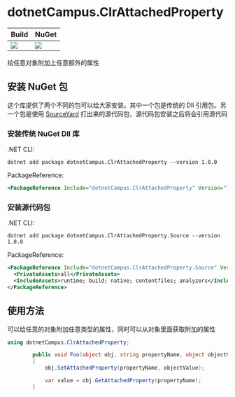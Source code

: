 # dotnetCampus.ClrAttachedProperty

| Build | NuGet |
|--|--|
|![](https://github.com/dotnet-campus/dotnetCampus.ClrAttachedProperty/workflows/.NET%20Core/badge.svg)|[![](https://img.shields.io/nuget/v/dotnetCampus.ClrAttachedProperty.svg)](https://www.nuget.org/packages/dotnetCampus.ClrAttachedProperty)|

给任意对象附加上任意额外的属性

## 安装 NuGet 包

这个库提供了两个不同的包可以给大家安装。其中一个包是传统的 Dll 引用包。另一个包是使用 [SourceYard](https://github.com/dotnet-campus/SourceYard) 打出来的源代码包，源代码包安装之后将会引用源代码

### 安装传统 NuGet Dll 库

.NET CLI:

```
dotnet add package dotnetCampus.ClrAttachedProperty --version 1.0.0
```

PackageReference:

```xml
<PackageReference Include="dotnetCampus.ClrAttachedProperty" Version="1.0.0" />
```

### 安装源代码包


.NET CLI:

```
dotnet add package dotnetCampus.ClrAttachedProperty.Source --version 1.0.0
```

PackageReference:

```xml
<PackageReference Include="dotnetCampus.ClrAttachedProperty.Source" Version="1.0.0">
  <PrivateAssets>all</PrivateAssets>
  <IncludeAssets>runtime; build; native; contentfiles; analyzers</IncludeAssets>
</PackageReference>
```

## 使用方法

可以给任意的对象附加任意类型的属性，同时可以从对象里面获取附加的属性

```csharp
using dotnetCampus.ClrAttachedProperty;

        public void Foo(object obj, string propertyName, object objectValue)
        {
            obj.SetAttachedProperty(propertyName, objectValue);

            var value = obj.GetAttachedProperty(propertyName);
        }
```


